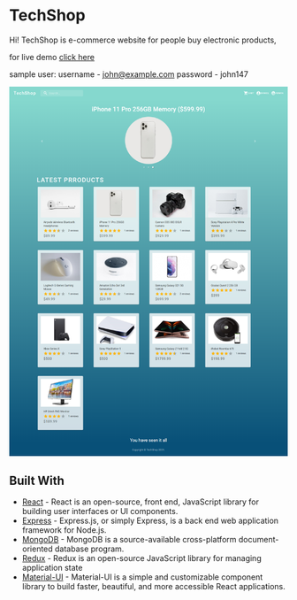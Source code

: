 # TechShop
Hi!
TechShop is e-commerce website for people buy electronic products,

for live demo [click here](https://techshop-2021.herokuapp.com/)

sample user:
username - john@example.com
password - john147

![Home Page](Screenshots/home.png)

## Built With

* [React](https://reactjs.org/)  - React is an open-source, front end, JavaScript library for building user interfaces or UI components.
* [Express](https://expressjs.com/) - Express.js, or simply Express, is a back end web application framework for Node.js.
* [MongoDB](https://www.mongodb.com/) - MongoDB is a source-available cross-platform document-oriented database program.
* [Redux](https://redux.js.org/) - Redux is an open-source JavaScript library for managing application state
* [Material-UI](https://material-ui.com/) - Material-UI is a simple and customizable component library to build faster, beautiful, and more accessible React applications. 
